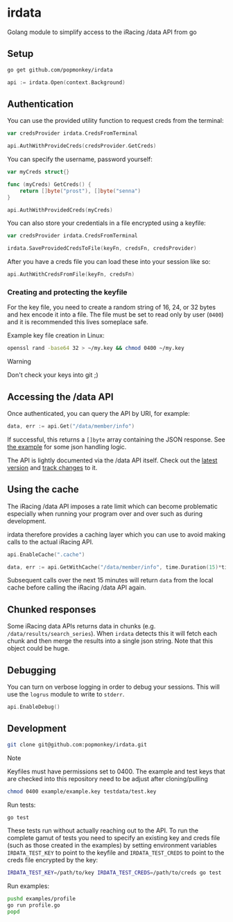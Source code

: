 # irdata
Golang module to simplify access to the iRacing /data API from go

## Setup

```sh
go get github.com/popmonkey/irdata
```

```go
api := irdata.Open(context.Background)
```

## Authentication

You can use the provided utility function to request creds from the terminal:

```go
var credsProvider irdata.CredsFromTerminal

api.AuthWithProvideCreds(credsProvider.GetCreds)
```

You can specify the username, password yourself:

```go
var myCreds struct{}

func (myCreds) GetCreds() {
    return []byte("prost"), []byte("senna")
}

api.AuthWithProvidedCreds(myCreds)
```

You can also store your credentials in a file encrypted using a keyfile:

```go
var credsProvider irdata.CredsFromTerminal

irdata.SaveProvidedCredsToFile(keyFn, credsFn, credsProvider)
```

After you have a creds file you can load these into your session like so:

```go
api.AuthWithCredsFromFile(keyFn, credsFn)
```

### Creating and protecting the keyfile

For the key file, you need to create a random string of 16, 24, or 32
bytes and hex encode it into a file.  The file must be set to read only by
user (`0400`) and it is recommended this lives someplace safe.

Example key file creation in Linux:

```sh
openssl rand -base64 32 > ~/my.key && chmod 0400 ~/my.key
```

> [!WARNING]
> Don't check your keys into git ;)

## Accessing the /data API

Once authenticated, you can query the API by URI, for example:

```go
data, err := api.Get("/data/member/info")
```

If successful, this returns a `[]byte` array containing the JSON response.  See
[the example](example/example.go) for some json handling logic.

The API is lightly documented via the /data API itself.  Check out the
[latest version](https://github.com/popmonkey/iracing-data-api-doc/blob/main/doc.json)
and
[track changes](https://github.com/popmonkey/iracing-data-api-doc/commits/main/doc.json)
to it.

## Using the cache

The iRacing /data API imposes a rate limit which can become problematic especially when
running your program over and over such as during development.

irdata therefore provides a caching layer which you can use to avoid making calls to the
actual iRacing API.

```go
api.EnableCache(".cache")

data, err := api.GetWithCache("/data/member/info", time.Duration(15)*time.Minute)
```

Subsequent calls over the next 15 minutes will return `data` from the local cache before
calling the iRacing /data API again.

## Chunked responses

Some iRacing data APIs returns data in chunks (e.g. `/data/results/search_series`).  When `irdata`
detects this it will fetch each chunk and then merge the results into a single json string.  Note that
this object could be huge.

## Debugging

You can turn on verbose logging in order to debug your sessions.  This will use the `logrus`
module to write to `stderr`.

```go
api.EnableDebug()
```

## Development

```sh
git clone git@github.com:popmonkey/irdata.git
```

> [!NOTE]
> Keyfiles must have permissions set to 0400.  The example and test keys that are checked into
> this repository need to be adjust after cloning/pulling
> ```sh
> chmod 0400 example/example.key testdata/test.key
> ```

Run tests:

```sh
go test
```

These tests run without actually reaching out to the API.  To run the complete gamut of tests
you need to specify an existing key and creds file (such as those created in the examples) by
setting environment variables `IRDATA_TEST_KEY` to point to the keyfile and `IRDATA_TEST_CREDS`
to point to the creds file encrypted by the key:

```sh
IRDATA_TEST_KEY=/path/to/key IRDATA_TEST_CREDS=/path/to/creds go test
```

Run examples:

```sh
pushd examples/profile
go run profile.go
popd
```

